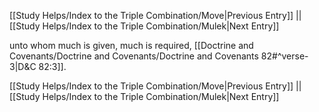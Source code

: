 [[Study Helps/Index to the Triple Combination/Move|Previous Entry]]  ||  [[Study Helps/Index to the Triple Combination/Mulek|Next Entry]]

 unto whom much is given, much is required, [[Doctrine and Covenants/Doctrine and Covenants/Doctrine and Covenants 82#^verse-3|D&C 82:3]].

[[Study Helps/Index to the Triple Combination/Move|Previous Entry]]  ||  [[Study Helps/Index to the Triple Combination/Mulek|Next Entry]]